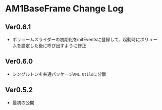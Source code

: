 # AM1BaseFrame Change Log

## Ver0.6.1
- ボリュームスライダーの初期化をinitEventsに登録して、起動時にボリュームを設定した後に呼び出すように修正

## Ver0.6.0
- シングルトンを共通パッケージ`AM1.Utils`に分離

## Ver0.5.2
- 最初の公開
